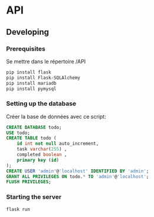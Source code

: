 # API

## Developing

### Prerequisites
Se mettre dans le répertoire /API
```bash
pip install flask
pip install Flask-SQLAlchemy
pip install mariadb
pip install pymysql
```

### Setting up the database
Créer la base de données avec ce script:
```sql
CREATE DATABASE todo;
USE todo;
CREATE TABLE todo (
    id int not null auto_increment,
    task varchar(255) ,
    completed boolean ,
    primary key (id)
);
CREATE USER 'admin'@'localhost' IDENTIFIED BY 'admin';
GRANT ALL PRIVILEGES ON todo.* TO 'admin'@'localhost';
FLUSH PRIVILEGES;
```

### Starting the server
```bash
flask run
```
